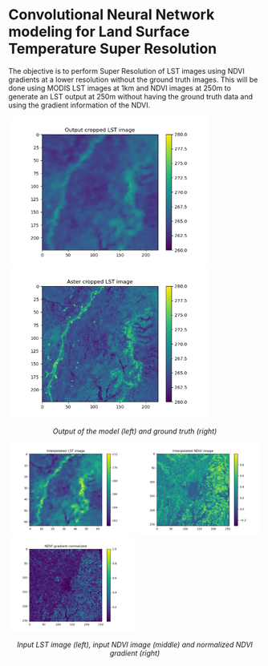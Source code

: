 # Convolutional Neural Network modeling for Land Surface Temperature Super Resolution


The objective is to perform Super Resolution of LST images using NDVI gradients at a lower resolution without the ground truth images.
This will be done using MODIS LST images at 1km and NDVI images at 250m to generate an LST output at 250m without having the ground truth data and using the gradient information of the NDVI.  

<p float="left">
  <img src="./example_images/final_lst.png" width="400" />
  <img src="./example_images/final_aster.png" width="400" /> 
</p>

<p align="center">
  <em>Output of the model (left) and ground truth (right)</em>
</p>

<p float="left">
  <img src="./example_images/interpolated_lst.png" width="250" />
  <img src="./example_images/interpolated_ndvi.png" width="250" />
  <img src="./example_images/grad_output_ndvi_normalized.png" width="250" />
</p>

<p align="center">
  <em>Input LST image (left), input NDVI image (middle) and normalized NDVI gradient (right)</em>
</p>




